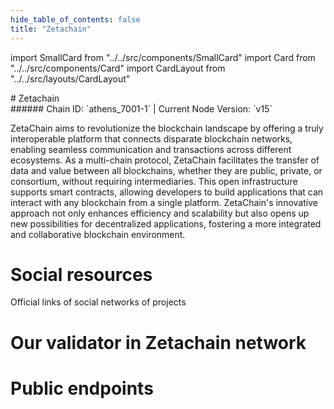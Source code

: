 ```yaml
---
hide_table_of_contents: false
title: "Zetachain"
---
```


import SmallCard from "../../src/components/SmallCard"
import Card from "../../src/components/Card"
import CardLayout from "../../src/layouts/CardLayout"

<div class="h1-with-icon icon-zetachain">
# Zetachain
</div>
###### Chain ID: `athens_7001-1` | Current Node Version: `v15`


ZetaChain aims to revolutionize the blockchain landscape by offering a truly interoperable platform that connects disparate blockchain networks, enabling seamless communication and transactions across different ecosystems. As a multi-chain protocol, ZetaChain facilitates the transfer of data and value between all blockchains, whether they are public, private, or consortium, without requiring intermediaries. This open infrastructure supports smart contracts, allowing developers to build applications that can interact with any blockchain from a single platform. ZetaChain's innovative approach not only enhances efficiency and scalability but also opens up new possibilities for decentralized applications, fostering a more integrated and collaborative blockchain environment.

# Social resources
Official links of social networks of projects

<CardLayout autoFitEnabled={false}>
    <SmallCard to="https://www.zetachain.com/" header={{label: "Website", translateId: "social-telegram"}} iconPath="img/website-icon.svg"/>
    <SmallCard to="https://github.com/zeta-chain" header={{label: "GitHub", translateId: "social-telegram"}} iconPath="img/github-icon.svg"/>
    <SmallCard to="https://discord.gg/zetachain" header={{label: "Discord", translateId: "social-telegram"}} iconPath="img/discord-icon.svg"/>
    <SmallCard to="https://twitter.com/zetablockchain" header={{label: "X", translateId: "social-telegram"}} iconPath="img/x-icon.svg"/>
    <SmallCard to="https://t.me/zetachainofficial" header={{label: "Telegram", translateId: "social-telegram"}} iconPath="img/telegram-icon.svg"/>
</CardLayout>

# Our validator in Zetachain network

<CardLayout autoFitEnabled={true}>
    <Card
        to="https://athens.explorer.zetachain.com/address/0x49A17CCa0Fd5cb5AE9056Bbac316D3FCe098Aed2"
        header={{
            label: "[NODERS]TEAM",
            translateId: "development-setup",
        }}
        body={{
            label: "Trusted blockchain validator",
        }}
        iconPath="img/kotlin-icon.svg"
    />
</CardLayout>

# Public endpoints

<CardLayout autoFitEnabled={true}>
    <SmallCard to="https://zetachain-t-rpc.noders.services" header={{label: "RPC Endpoint", translateId: "rpc-endpoint"}}/>
    <SmallCard to="https://zetachain-t-api.noders.services" header={{label: "API Endpoint", translateId: "api-endpoint"}}/>
    <SmallCard to="https://zetachain-t-jsonrpc.noders.services" header={{label: "json-RPC Endpoint", translateId: "jrpc-endpoint"}}/>
    <SmallCard to="https://zetachain-t-grpc.noders.services" header={{label: "gRPC Endpoint", translateId: "grpc-endpoint"}}/>
</CardLayout>

